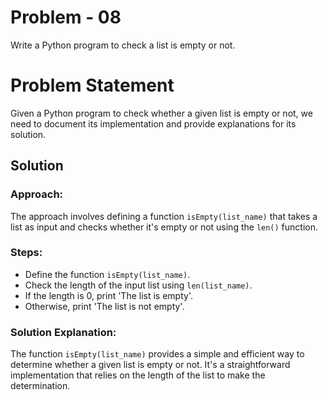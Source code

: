 # Problem - 08

Write a Python program to check a list is empty or not.

# Problem Statement

Given a Python program to check whether a given list is empty or not, we need to document its implementation and provide explanations for its solution.

## Solution 

### Approach:
The approach involves defining a function `isEmpty(list_name)` that takes a list as input and checks whether it's empty or not using the `len()` function.

### Steps:
- Define the function `isEmpty(list_name)`.
- Check the length of the input list using `len(list_name)`.
- If the length is 0, print 'The list is empty'.
- Otherwise, print 'The list is not empty'.

### Solution Explanation:
The function `isEmpty(list_name)` provides a simple and efficient way to determine whether a given list is empty or not. It's a straightforward implementation that relies on the length of the list to make the determination.

